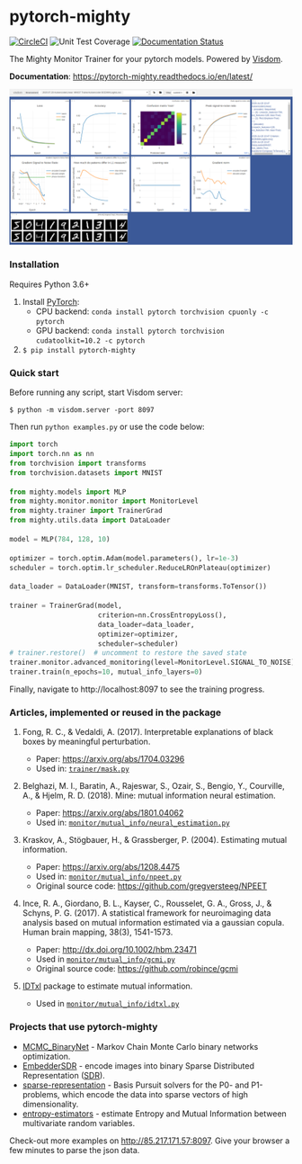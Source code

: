 # pytorch-mighty

[![CircleCI](https://circleci.com/gh/dizcza/pytorch-mighty.svg?style=svg)](https://app.circleci.com/pipelines/github/dizcza/pytorch-mighty)
![](https://coveralls.io/repos/dizcza/pytorch-mighty/badge.png "Unit Test Coverage")
[![Documentation Status](https://readthedocs.org/projects/pytorch-mighty/badge/?version=latest)](https://pytorch-mighty.readthedocs.io/en/latest/?badge=latest)


The Mighty Monitor Trainer for your pytorch models. Powered by [Visdom](https://github.com/facebookresearch/visdom).

**Documentation**: https://pytorch-mighty.readthedocs.io/en/latest/

![](images/training-progress.png)



### Installation

Requires Python 3.6+

1. Install [PyTorch](https://pytorch.org/):
   * CPU backend: `conda install pytorch torchvision cpuonly -c pytorch`
   * GPU backend: `conda install pytorch torchvision cudatoolkit=10.2 -c pytorch`
2. `$ pip install pytorch-mighty`


### Quick start

Before running any script, start Visdom server:

```
$ python -m visdom.server -port 8097
```

Then run `python examples.py` or use the code below:

```python
import torch
import torch.nn as nn
from torchvision import transforms
from torchvision.datasets import MNIST

from mighty.models import MLP
from mighty.monitor.monitor import MonitorLevel
from mighty.trainer import TrainerGrad
from mighty.utils.data import DataLoader

model = MLP(784, 128, 10)

optimizer = torch.optim.Adam(model.parameters(), lr=1e-3)
scheduler = torch.optim.lr_scheduler.ReduceLROnPlateau(optimizer)

data_loader = DataLoader(MNIST, transform=transforms.ToTensor())

trainer = TrainerGrad(model,
                      criterion=nn.CrossEntropyLoss(),
                      data_loader=data_loader,
                      optimizer=optimizer,
                      scheduler=scheduler)
# trainer.restore()  # uncomment to restore the saved state
trainer.monitor.advanced_monitoring(level=MonitorLevel.SIGNAL_TO_NOISE)
trainer.train(n_epochs=10, mutual_info_layers=0)
```

Finally, navigate to http://localhost:8097 to see the training progress.


### Articles, implemented or reused in the package

1. Fong, R. C., & Vedaldi, A. (2017). Interpretable explanations of black boxes by meaningful perturbation.
    * Paper: https://arxiv.org/abs/1704.03296
    * Used in: [`trainer/mask.py`](mighty/trainer/mask.py)

2. Belghazi, M. I., Baratin, A., Rajeswar, S., Ozair, S., Bengio, Y., Courville, A., & Hjelm, R. D. (2018). Mine: mutual information neural estimation.
    * Paper: https://arxiv.org/abs/1801.04062
    * Used in: [`monitor/mutual_info/neural_estimation.py`](mighty/monitor/mutual_info/neural_estimation.py)

3. Kraskov, A., Stögbauer, H., & Grassberger, P. (2004). Estimating mutual information.
    * Paper: https://arxiv.org/abs/1208.4475
    * Used in: [`monitor/mutual_info/npeet.py`](mighty/monitor/mutual_info/npeet.py)
    * Original source code: https://github.com/gregversteeg/NPEET

4. Ince, R. A., Giordano, B. L., Kayser, C., Rousselet, G. A., Gross, J., & Schyns, P. G. (2017). A statistical framework for neuroimaging data analysis based on mutual information estimated via a gaussian copula. Human brain mapping, 38(3), 1541-1573.
    * Paper: http://dx.doi.org/10.1002/hbm.23471
    * Used in [`monitor/mutual_info/gcmi.py`](mighty/monitor/mutual_info/gcmi.py)
    * Original source code: https://github.com/robince/gcmi

5. [IDTxl](https://github.com/pwollstadt/IDTxl) package to estimate mutual information.
    * Used in [`monitor/mutual_info/idtxl.py`](mighty/monitor/mutual_info/idtxl.py)


### Projects that use pytorch-mighty

* [MCMC\_BinaryNet](https://github.com/dizcza/MCMC_BinaryNet) - Markov Chain Monte Carlo binary networks optimization.
* [EmbedderSDR](https://github.com/dizcza/EmbedderSDR) - encode images into binary Sparse Distributed Representation ([SDR](https://discourse.numenta.org/t/sparse-distributed-representations/2150)).
* [sparse-representation](https://github.com/dizcza/sparse-representation) - Basis Pursuit solvers for the P0- and P1-problems, which encode the data into sparse vectors of high dimensionality.
* [entropy-estimators](https://github.com/dizcza/entropy-estimators) - estimate Entropy and Mutual Information between multivariate random variables.

Check-out more examples on http://85.217.171.57:8097. Give your browser a few minutes to parse the json data.
